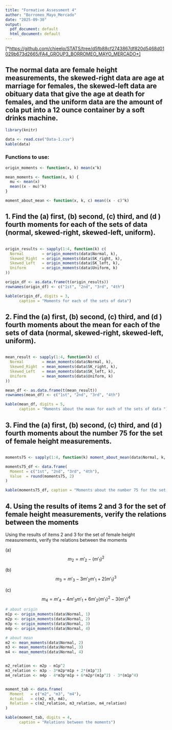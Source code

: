 ```yaml
---
title: "Formative Assessment 4"
author: "Borromeo_Mayo_Mercado"
date: "2025-09-30"
output:
  pdf_document: default
  html_document: default
---
```


[*https://github.com/chieelo/STATS/tree/d5fb88cf2743867df820d5468d01029b673d2665/FA4_GROUP3_BORROMEO_MAYO_MERCADO*]

## The normal data are female height measurements, the skewed-right data are age at marriage for females, the skewed-left data are obituary data that give the age at death for females, and the uniform data are the amount of cola put into a 12 ounce container by a soft drinks machine.

```r
library(knitr)

data <- read.csv("Data-1.csv")
kable(data)
```

### Functions to use:

```r
origin_moments <- function(x, k) mean(x^k)

mean_moments <- function(x, k) {
  mu <- mean(x)
  mean((x - mu)^k)
}

moment_about_mean <- function(x, k, c) mean((x - c)^k)
```

## 1. Find the (a) first, (b) second, (c) third, and (d ) fourth moments for each of the sets of data (normal, skewed-right, skewed-left, uniform).

```r

origin_results <- sapply(1:4, function(k) c(
  Normal        = origin_moments(data$Normal, k),
  Skewed_Right  = origin_moments(data$SK_right, k),
  Skewed_Left   = origin_moments(data$SK_left, k),
  Uniform       = origin_moments(data$Uniform, k)
))

origin_df <- as.data.frame(t(origin_results))
rownames(origin_df) <- c("1st", "2nd", "3rd", "4th")

kable(origin_df, digits = 3,
      caption = "Moments for each of the sets of data")

```

## 2. Find the (a) first, (b) second, (c) third, and (d ) fourth moments about the mean for each of the sets of data (normal, skewed-right, skewed-left, uniform).

```r

mean_result <- sapply(1:4, function(k) c(
  Normal        = mean_moments(data$Normal, k),
  Skewed_Right  = mean_moments(data$SK_right, k),
  Skewed_Left   = mean_moments(data$SK_left, k),
  Uniform       = mean_moments(data$Uniform, k)
))

mean_df <- as.data.frame(t(mean_result))
rownames(mean_df) <- c("1st", "2nd", "3rd", "4th")

kable(mean_df, digits = 5,
      caption = "Moments about the mean for each of the sets of data ")

```

## 3. Find the (a) first, (b) second, (c) third, and (d ) fourth moments about the number 75 for the set of female height measurements.

```r

moments75 <- sapply(1:4, function(k) moment_about_mean(data$Normal, k, 75))

moments75_df <- data.frame(
  Moment = c("1st", "2nd", "3rd", "4th"),
  Value  = round(moments75, 2)
)

kable(moments75_df, caption = "Moments about the number 75 for the set of female height measurements")


```

## 4. Using the results of items 2 and 3 for the set of female height measurements, verify the relations between the moments

Using the results of items 2 and 3 for the set of female height measurements, verify the relations between the moments

(a) $$
    m_2 = m'_2 - (m'_1)^2
    $$

(b) $$
    m_3 = m'_3 - 3m'_2 m'_1 + 2(m'_1)^3
    $$

(c) $$
    m_4 = m'_4 - 4m'_3 m'_1 + 6m'_2 (m'_1)^2 - 3(m'_1)^4
    $$

```r
# about origin
m1p <- origin_moments(data$Normal, 1)
m2p <- origin_moments(data$Normal, 2)
m3p <- origin_moments(data$Normal, 3)
m4p <- origin_moments(data$Normal, 4)

# about mean
m2 <- mean_moments(data$Normal, 2)
m3 <- mean_moments(data$Normal, 3)
m4 <- mean_moments(data$Normal, 4)


m2_relation <- m2p - m1p^2
m3_relation <- m3p - 3*m2p*m1p + 2*(m1p^3)
m4_relation <- m4p - 4*m3p*m1p + 6*m2p*(m1p^2) - 3*(m1p^4)


moment_tab <- data.frame(
  Moment   = c("m2", "m3", "m4"),
  Actual   = c(m2, m3, m4),
  Relation = c(m2_relation, m3_relation, m4_relation)
)

kable(moment_tab, digits = 4,
      caption = "Relations between the moments")

```
